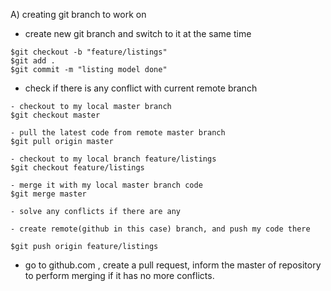 A) creating git branch to work on
- create new git branch and switch to it at the same time
```
$git checkout -b "feature/listings"
$git add .
$git commit -m "listing model done"
```

- check if there is any conflict with current remote branch
```
- checkout to my local master branch
$git checkout master 

- pull the latest code from remote master branch
$git pull origin master

- checkout to my local branch feature/listings
$git checkout feature/listings

- merge it with my local master branch code
$git merge master

- solve any conflicts if there are any

- create remote(github in this case) branch, and push my code there

$git push origin feature/listings
```

- go to github.com , create a pull request, inform the master of repository to perform merging if it has no more conflicts.
